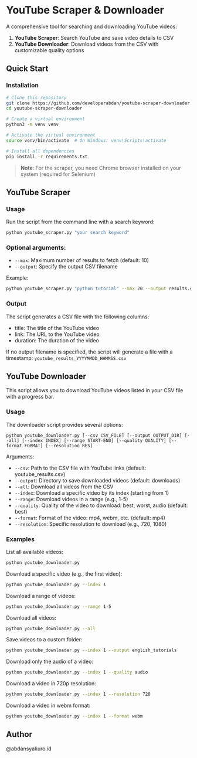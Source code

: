 # YouTube Scraper & Downloader

A comprehensive tool for searching and downloading YouTube videos:
1. **YouTube Scraper**: Search YouTube and save video details to CSV
2. **YouTube Downloader**: Download videos from the CSV with customizable quality options

## Quick Start

### Installation

```bash
# Clone this repository
git clone https://github.com/developerabdan/youtube-scraper-downloader.git
cd youtube-scraper-downloader

# Create a virtual environment
python3 -m venv venv

# Activate the virtual environment
source venv/bin/activate  # On Windows: venv\Scripts\activate

# Install all dependencies
pip install -r requirements.txt
```

> **Note**: For the scraper, you need Chrome browser installed on your system (required for Selenium)

## YouTube Scraper

### Usage

Run the script from the command line with a search keyword:

```bash
python youtube_scraper.py "your search keyword"
```

### Optional arguments:

- `--max`: Maximum number of results to fetch (default: 10)
- `--output`: Specify the output CSV filename

Example:
```bash
python youtube_scraper.py "python tutorial" --max 20 --output results.csv
```

### Output

The script generates a CSV file with the following columns:
- title: The title of the YouTube video
- link: The URL to the YouTube video
- duration: The duration of the video

If no output filename is specified, the script will generate a file with a timestamp: `youtube_results_YYYYMMDD_HHMMSS.csv`

## YouTube Downloader

This script allows you to download YouTube videos listed in your CSV file with a progress bar.

### Usage

The downloader script provides several options:

```
python youtube_downloader.py [--csv CSV_FILE] [--output OUTPUT_DIR] [--all] [--index INDEX] [--range START-END] [--quality QUALITY] [--format FORMAT] [--resolution RES]
```

Arguments:
- `--csv`: Path to the CSV file with YouTube links (default: youtube_results.csv)
- `--output`: Directory to save downloaded videos (default: downloads)
- `--all`: Download all videos from the CSV
- `--index`: Download a specific video by its index (starting from 1)
- `--range`: Download videos in a range (e.g., 1-5)
- `--quality`: Quality of the video to download: best, worst, audio (default: best)
- `--format`: Format of the video: mp4, webm, etc. (default: mp4)
- `--resolution`: Specific resolution to download (e.g., 720, 1080)

### Examples

List all available videos:
```bash
python youtube_downloader.py
```

Download a specific video (e.g., the first video):
```bash
python youtube_downloader.py --index 1
```

Download a range of videos:
```bash
python youtube_downloader.py --range 1-5
```

Download all videos:
```bash
python youtube_downloader.py --all
```

Save videos to a custom folder:
```bash
python youtube_downloader.py --index 1 --output english_tutorials
```

Download only the audio of a video:
```bash
python youtube_downloader.py --index 1 --quality audio
```

Download a video in 720p resolution:
```bash
python youtube_downloader.py --index 1 --resolution 720
```

Download a video in webm format:
```bash
python youtube_downloader.py --index 1 --format webm
```

## Author

@abdansyakuro.id
